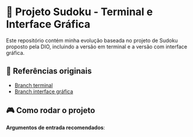 # 🧩 Projeto Sudoku - Terminal e Interface Gráfica

Este repositório contém minha evolução baseada no projeto de Sudoku proposto pela DIO, incluindo a versão em terminal e a versão com interface gráfica.

## 🔗 Referências originais

- [Branch terminal](https://github.com/digitalinnovationone/sudoku)
- [Branch interface gráfica](https://github.com/digitalinnovationone/sudoku/tree/ui)

## 🎮 Como rodar o projeto

**Argumentos de entrada recomendados**:
